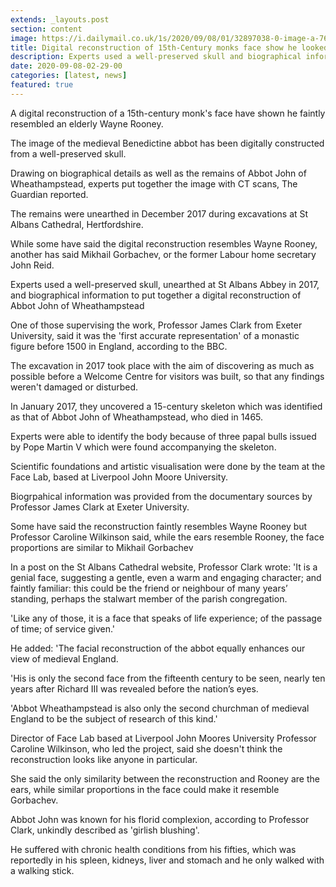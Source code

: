 ```yaml
---
extends: _layouts.post
section: content
image: https://i.dailymail.co.uk/1s/2020/09/08/01/32897038-0-image-a-76_1599526360401.jpg 
title: Digital reconstruction of 15th-Century monks face show he looked like an elderly Wayne Rooney  
description: Experts used a well-preserved skull and biographical information to put together a digital reconstruction of a 15th-century face using CT scans. 
date: 2020-09-08-02-29-00 
categories: [latest, news] 
featured: true 
--- 
```

A digital reconstruction of a 15th-century monk's face have shown he faintly resembled an elderly Wayne Rooney.   

The image of the medieval Benedictine abbot has been digitally constructed from a well-preserved skull.

Drawing on biographical details as well as the remains of Abbot John of Wheathampstead, experts put together the image with CT scans, The Guardian reported. 

The remains were unearthed in December 2017 during excavations at St Albans Cathedral, Hertfordshire. 

While some have said the digital reconstruction resembles Wayne Rooney, another has said Mikhail Gorbachev, or the former Labour home secretary John Reid. 

Experts used a well-preserved skull, unearthed at St Albans Abbey in 2017, and biographical information to put together a digital reconstruction of Abbot John of Wheathampstead

One of those supervising the work, Professor James Clark from Exeter University, said it was the 'first accurate representation' of a monastic figure before 1500 in England, according to the BBC. 

The excavation in 2017 took place with the aim of discovering as much as possible before a Welcome Centre for visitors was built, so that any findings weren't damaged or disturbed. 

In January 2017, they uncovered a 15-century skeleton which was identified as that of Abbot John of Wheathampstead, who died in 1465. 

Experts were able to identify the body because of three papal bulls issued by Pope Martin V which were found accompanying the skeleton. 

Scientific foundations and artistic visualisation were done by the team at the Face Lab, based at Liverpool John Moore University. 

Biogrpahical information was provided from the documentary sources by Professor James Clark at Exeter University. 

Some have said the reconstruction faintly resembles Wayne Rooney but Professor Caroline Wilkinson said, while the ears resemble Rooney, the face proportions are similar to Mikhail Gorbachev

In a post on the St Albans Cathedral website, Professor Clark wrote: 'It is a genial face, suggesting a gentle, even a warm and engaging character; and faintly familiar: this could be the friend or neighbour of many years’ standing, perhaps the stalwart member of the parish congregation. 

'Like any of those, it is a face that speaks of life experience; of the passage of time; of service given.' 

He added: 'The facial reconstruction of the abbot equally enhances our view of medieval England. 

'His is only the second face from the fifteenth century to be seen, nearly ten years after Richard III was revealed before the nation’s eyes. 

'Abbot Wheathampstead is also only the second churchman of medieval England to be the subject of research of this kind.' 

Director of Face Lab based at Liverpool John Moores University Professor Caroline Wilkinson, who led the project, said she doesn't think the reconstruction looks like anyone in particular. 

She said the only similarity between the reconstruction and Rooney are the ears, while similar proportions in the face could make it resemble Gorbachev.  

Abbot John was known for his florid complexion, according to Professor Clark, unkindly described as 'girlish blushing'. 

He suffered with chronic health conditions from his fifties, which was reportedly in his spleen, kidneys, liver and stomach and he only walked with a walking stick.  


